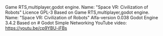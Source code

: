 

Game RTS,multiplayer,godot engine. Name: "Space VR: Civilization of Robots" 
Licence GPL-3
Based on Game RTS,multiplayer,godot engine. Name: "Space VR: Civilization of Robots" 
Alfa-version 0.038 
Godot Engine 3.4.2
Based on  # Godot Simple Networking
YouTube video: https://youtu.be/cp9YBU-iFBs

